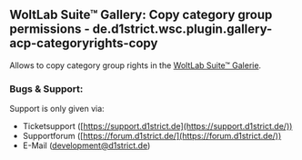 
## WoltLab Suite™ Gallery: Copy category group permissions -  de.d1strict.wsc.plugin.gallery-acp-categoryrights-copy

Allows to copy category group rights in the  [WoltLab Suite™ Galerie](https://www.woltlab.com/de/apps/#gallery).


### Bugs & Support:
Support is only given via:
-   Ticketsupport ([https://support.d1strict.de](https://support.d1strict.de/))
-   Supportforum ([https://forum.d1strict.de/](https://forum.d1strict.de/))
-   E-Mail ([development@d1strict.de](mailto:development@d1strict.de))
